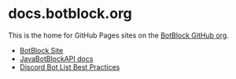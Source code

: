 # docs.botblock.org

This is the home for GitHub Pages sites on the [BotBlock GitHub org](https://github.com/botblock).

- [BotBlock Site](https://botblock.org)
- [JavaBotBlockAPI docs](https://docs.botblock.org/JavaBotBlockAPI)
- [Discord Bot List Best Practices](https://botblock.org/lists/best-practices)

